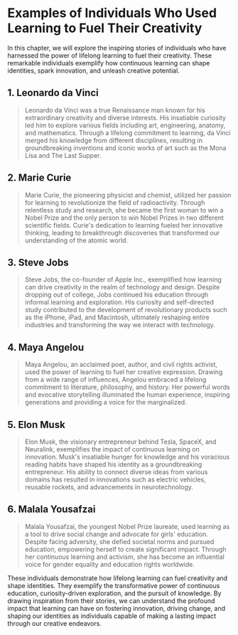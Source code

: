 Examples of Individuals Who Used Learning to Fuel Their Creativity
==============================================================================

In this chapter, we will explore the inspiring stories of individuals who have harnessed the power of lifelong learning to fuel their creativity. These remarkable individuals exemplify how continuous learning can shape identities, spark innovation, and unleash creative potential.

**1. Leonardo da Vinci**
------------------------

> Leonardo da Vinci was a true Renaissance man known for his extraordinary creativity and diverse interests. His insatiable curiosity led him to explore various fields including art, engineering, anatomy, and mathematics. Through a lifelong commitment to learning, da Vinci merged his knowledge from different disciplines, resulting in groundbreaking inventions and iconic works of art such as the Mona Lisa and The Last Supper.

**2. Marie Curie**
------------------

> Marie Curie, the pioneering physicist and chemist, utilized her passion for learning to revolutionize the field of radioactivity. Through relentless study and research, she became the first woman to win a Nobel Prize and the only person to win Nobel Prizes in two different scientific fields. Curie's dedication to learning fueled her innovative thinking, leading to breakthrough discoveries that transformed our understanding of the atomic world.

**3. Steve Jobs**
-----------------

> Steve Jobs, the co-founder of Apple Inc., exemplified how learning can drive creativity in the realm of technology and design. Despite dropping out of college, Jobs continued his education through informal learning and exploration. His curiosity and self-directed study contributed to the development of revolutionary products such as the iPhone, iPad, and Macintosh, ultimately reshaping entire industries and transforming the way we interact with technology.

**4. Maya Angelou**
-------------------

> Maya Angelou, an acclaimed poet, author, and civil rights activist, used the power of learning to fuel her creative expression. Drawing from a wide range of influences, Angelou embraced a lifelong commitment to literature, philosophy, and history. Her powerful words and evocative storytelling illuminated the human experience, inspiring generations and providing a voice for the marginalized.

**5. Elon Musk**
----------------

> Elon Musk, the visionary entrepreneur behind Tesla, SpaceX, and Neuralink, exemplifies the impact of continuous learning on innovation. Musk's insatiable hunger for knowledge and his voracious reading habits have shaped his identity as a groundbreaking entrepreneur. His ability to connect diverse ideas from various domains has resulted in innovations such as electric vehicles, reusable rockets, and advancements in neurotechnology.

**6. Malala Yousafzai**
-----------------------

> Malala Yousafzai, the youngest Nobel Prize laureate, used learning as a tool to drive social change and advocate for girls' education. Despite facing adversity, she defied societal norms and pursued education, empowering herself to create significant impact. Through her continuous learning and activism, she has become an influential voice for gender equality and education rights worldwide.

These individuals demonstrate how lifelong learning can fuel creativity and shape identities. They exemplify the transformative power of continuous education, curiosity-driven exploration, and the pursuit of knowledge. By drawing inspiration from their stories, we can understand the profound impact that learning can have on fostering innovation, driving change, and shaping our identities as individuals capable of making a lasting impact through our creative endeavors.
